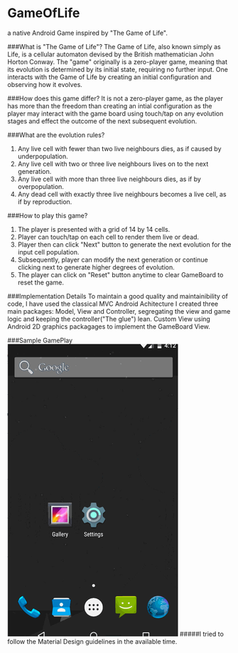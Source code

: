 # GameOfLife
a native Android Game inspired by "The Game of Life".


###What is "The Game of Life"?
The Game of Life, also known simply as Life, is a cellular automaton devised by the British mathematician John Horton Conway.
The "game" originally is a zero-player game, meaning that its evolution is determined by its initial state, requiring no further input. 
One interacts with the Game of Life by creating an initial configuration and observing how it evolves.


###How does this game differ?
It is not a zero-player game, as the player has more than the freedom than creating an intial configuration as the player may interact with
the game board using touch/tap on any evolution stages and effect the outcome of the next subsequent evolution.


###What are the evolution rules?
1. Any live cell with fewer than two live neighbours dies, as if caused by underpopulation.
2. Any live cell with two or three live neighbours lives on to the next generation.
3. Any live cell with more than three live neighbours dies, as if by overpopulation.
4. Any dead cell with exactly three live neighbours becomes a live cell, as if by reproduction.


###How to play this game?
1. The player is presented with a grid of 14 by 14 cells.
2. Player can touch/tap on each cell to render them live or dead.
3. Player then can click "Next" button to generate the next evolution for the input cell population.
4. Subsequently, player can modify the next generation or continue clicking next to generate higher degrees of evolution.
5. The player can click on "Reset" button anytime to clear GameBoard to reset the game.


###Implementation Details
To maintain a good quality and maintainibility of code, I have used the classical MVC Android Achitecture
I created three main packages: Model, View and Controller, segregating the view and game logic and keeping the controller("The glue") lean.
Custom View using Android 2D graphics packagages to implement the GameBoard View.


###Sample GamePlay
![Alt Text](https://github.com/nilamdeka23/GameOfLife/blob/master/Screenshots/GameOfLife.gif)
#####I tried to follow the Material Design guidelines in the available time.

